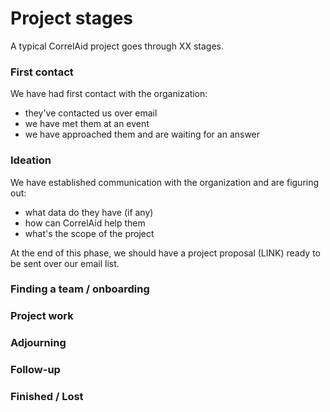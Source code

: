 # Project stages

A typical CorrelAid project goes through XX stages.

### First contact

We have had first contact with the organization:

* they've contacted us over email
* we have met them at an event
* we have approached them and are waiting for an answer

### Ideation

We have established communication with the organization and are figuring out:

* what data do they have \(if any\)
* how can CorrelAid help them 
* what's the scope of the project 

At the end of this phase, we should have a project proposal \(LINK\) ready to be sent over our email list. 

### Finding a team / onboarding

### Project work 

### Adjourning 

### Follow-up 

### Finished / Lost 

